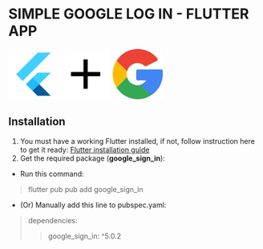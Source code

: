 # SIMPLE GOOGLE LOG IN - FLUTTER APP
<p float="left">
<img src="./asset/flutter.png" width="100" alt="Flutter icon" title="Flutter">
<img src="./asset/add.png" width="100" alt="Flutter icon" title=" and ">
<img src="./asset/gg.png" width="100" alt="Flutter icon" title=" Google ">
 </p>

## Installation
1. You must have a working Flutter installed, if not, follow instruction here to get it ready: [Flutter installation guide](https://flutter.dev/docs/get-started/install)
2. Get the required package (**google_sign_in**):
* Run this command:
> flutter pub pub add google_sign_in

* (Or) Manually add this line to pubspec.yaml:
> dependencies:
>>  google_sign_in: ^5.0.2
